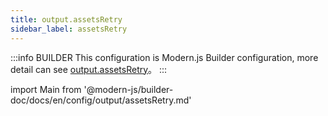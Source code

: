 ```yaml
---
title: output.assetsRetry
sidebar_label: assetsRetry
---
```


:::info BUILDER
This configuration is Modern.js Builder configuration, more detail can see [output.assetsRetry](https://modernjs.dev/builder/en/api/config-output.html#output-assetsretry)。
:::

import Main from '@modern-js/builder-doc/docs/en/config/output/assetsRetry.md'

<Main />
